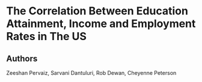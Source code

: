 # The Correlation Between Education Attainment, Income and Employment Rates in The US
## Authors
Zeeshan Pervaiz, Sarvani Dantuluri, Rob Dewan, Cheyenne Peterson
